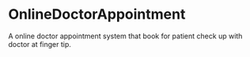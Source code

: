 # OnlineDoctorAppointment
A online doctor appointment system that book for patient check up with doctor at finger tip.
